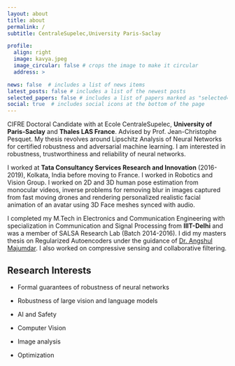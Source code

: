 ```yaml
---
layout: about
title: about
permalink: /
subtitle: CentraleSupelec,University Paris-Saclay

profile:
  align: right
  image: kavya.jpeg
  image_circular: false # crops the image to make it circular
  address: >

news: false  # includes a list of news items
latest_posts: false # includes a list of the newest posts
selected_papers: false # includes a list of papers marked as "selected={true}"
social: true  # includes social icons at the bottom of the page
---
```


CIFRE Doctoral Candidate with at Ecole CentraleSupelec, **University of Paris-Saclay** and **Thales LAS France**. Advised by Prof. Jean-Christophe Pesquet. My thesis revolves around Lipschitz Analysis of Neural Networks for certified robustness and adversarial machine learning. I am interested in robustness, trustworthiness and reliability of neural networks. 

I worked at **Tata Consultancy Services Research and Innovation** (2016-2019), Kolkata, India before moving to France. I worked in Robotics and Vision Group. I worked on 2D and 3D human pose estimation from monocular videos, inverse problems for removing blur in images captured from fast moving drones and rendering personalized realistic facial animation of an avatar using 3D Face meshes synced with audio. 

I completed my M.Tech in Electronics and Communication Engineering with specialization in Communication and Signal Processing from **IIIT-Delhi** and was a member of SALSA Research Lab (Batch 2014-2016). I did my masters thesis on Regularized Autoencoders under the guidance of [Dr. Angshul Majumdar](https://www.iiitd.edu.in/~angshul/). I also worked on compressive sensing and collaborative filtering. 

## Research Interests 
- Formal guarantees of robustness of neural networks

- Robustness of large vision and language models

- AI and Safety 

- Computer Vision

- Image analysis

- Optimization